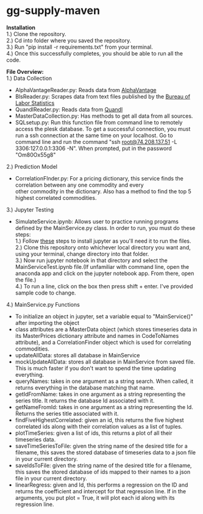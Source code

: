 # gg-supply-maven

**Installation**  
1.) Clone the repository.    
2.) Cd into folder where you saved the repository.  
3.) Run "pip install -r requirements.txt" from your terminal.  
4.) Once this successfully completes, you should be able to run all the code.  

**File Overview:**     
1.) Data Collection 
* AlphaVantageReader.py: Reads data from [AlphaVantage](https://www.alphavantage.co/)
* BlsReader.py: Scrapes data from text files published by the [Bureau of Labor Statistics](https://www.bls.gov/)
* QuandlReader.py: Reads data from [Quandl](https://www.quandl.com/)
* MasterDataCollection.py: Has methods to get all data from all sources.
* SQLsetup.py: Run this function file from command line to remotely access the plesk database. To get a successful connection, you must run a ssh connection at the same time on your localhost. Go to command line and run the command "ssh root@74.208.137.51 -L 3306:127.0.0.1:3306 -N". When prompted, put in the password "Om80Ox55g8"


2.) Prediction Model
* CorrelationFInder.py: For a pricing dictionary, this service finds the correlation between any one commodity and every   
other commodity in the dictionary. Also has a method to find the top 5 highest correlated commodities.

3.) Jupyter Testing
* SimulateService.ipynb: Allows user to practice running programs defined by the MainService.py class. In order to run, you must do these steps:  
1.) Follow [these](https://jupyter.org/install) steps to install jupyter as you'll need it to run the files.  
2.) Clone this repository onto whichever local directory you want and, using your terminal, change directory into that folder.  
3.) Now run jupyter notebook in that directory and select the MainServiceTest.ipynb file.(If unfamiliar with command line, open the anaconda app and click on the jupyter notebook app. From there, open the file.)   
4.) To run a line, click on the box then press shift + enter. I've provided sample code to change.

4.) MainService.py Functions  
* To initialize an object in jupyter, set a variable equal to "MainService()" after importing the object
* class attributes are a MasterData object (which stores timeseries data in its MasterPrices dictionary attribute and names in CodeToNames attribute), and a CorrelationFinder object which is used for correlating commodities.  
* updateAllData: stores all database in MainService
* mockUpdateAllData: stores all database in MainService from saved file. This is much faster if you don't want to spend the time updating everything.  
* queryNames: takes in one argument as a string search. When called, it returns everything in the database matching that name.  
* getIdFromName: takes in one argument as a string representing the series title. It returns the database Id associated with it.  
* getNameFromId: takes in one argument as a string representing the Id. Returns the series title associated with it.  
* findFiveHighestCorrelated: given an id, this returns the five highest correlated ids along with their correlation values as a list of tuples.  
* plotTimeSeries: given a list of ids, this returns a plot of all their timeseries data.  
* saveTimeSeriesToFile: given the string name of the desired title for a filename, this saves the stored database of timeseries data to a json file in your current directory.  
* saveIdsToFile:  given the string name of the desired title for a filename, this saves the stored database of ids mapped to their names to a json file in your current directory.  
* linearRegress: given and Id, this performs a regression on the ID and returns the coefficient and intercept for that regression line. If in the arguments, you put plot = True, it will plot each id along with its regression line.  


    











